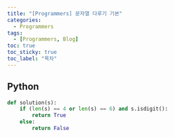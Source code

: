 ```yaml
---
title: "[Programmers] 문자열 다루기 기본"
categories:
  - Programmers
tags:
  - [Programmers, Blog]
toc: true
toc_sticky: true
toc_label: "목차"
---
```


## Python
~~~python
def solution(s):
    if (len(s) == 4 or len(s) == 6) and s.isdigit():
        return True
    else:
        return False
~~~
